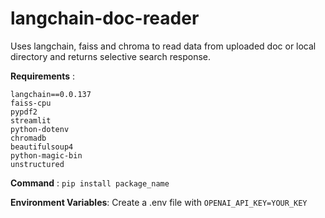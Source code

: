 # langchain-doc-reader
Uses langchain, faiss and chroma to read data from uploaded doc or local directory and returns selective search response.


**Requirements** : 

    langchain==0.0.137
    faiss-cpu
    pypdf2
    streamlit
    python-dotenv
    chromadb 
    beautifulsoup4 
    python-magic-bin
    unstructured

**Command** : 
    ```pip install package_name```

**Environment Variables**:
        Create a .env file with ```OPENAI_API_KEY=YOUR_KEY```

